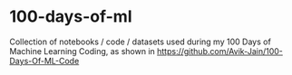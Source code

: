 # 100-days-of-ml
Collection of notebooks / code / datasets used during my 100 Days of Machine Learning Coding, as shown in https://github.com/Avik-Jain/100-Days-Of-ML-Code 
